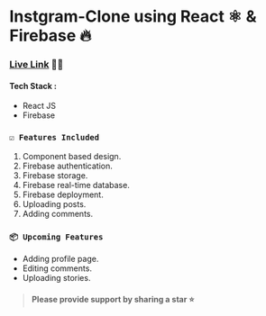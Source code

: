 # Instgram-Clone using React ⚛️ & Firebase 🔥

### [Live Link](https://instagram-clone-efedf.web.app/) 🚀🚀

#### Tech Stack :
- React JS
- Firebase

### `☑️ Features Included`

1. Component based design.
2. Firebase authentication.
3. Firebase storage.
4. Firebase real-time database.
5. Firebase deployment.
6. Uploading posts.
7. Adding comments.

### `📦 Upcoming Features`
- Adding profile page.
- Editing comments.
- Uploading stories.

 > #### Please provide support by sharing a star ⭐
